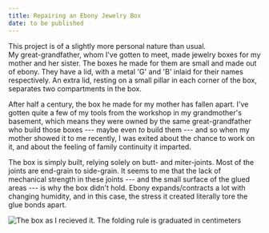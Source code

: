 ```yaml
---
title: Repairing an Ebony Jewelry Box
date: to be published
---
```


This project is of a slightly more personal nature than usual.  
My great-grandfather, whom I've gotten to meet, made jewelry boxes for my mother
and her sister. The boxes he made for them are small and made out of ebony. They
have a lid, with a metal 'G' and 'B' inlaid for their names respectively. An
extra lid, resting on a small pillar in each corner of the box, separates two
compartments in the box.

After half a century, the box he made for my mother has fallen apart. I've
gotten quite a few of my tools from the workshop in my grandmother's basement,
which means they were owned by the same great-grandfather who build those boxes
--- maybe even _to_ build them --- and so when my mother showed it to me
recently, I was exited about the chance to work on it, and about the feeling of
family continuity it imparted.

The box is simply built, relying solely on butt- and miter-joints. Most of the
joints are end-grain to side-grain. It seems to me that the lack of mechanical
strength in these joints --- and the small surface of the glued areas --- is why
the box didn't hold. Ebony expands/contracts a lot with changing humidity, and
in this case, the stress it created literally tore the glue bonds apart.

![The box as I recieved it. The folding rule is graduated in centimeters][initial-assembly]

[initial-assembly]: ../../npics/initial_assembly.jpg
